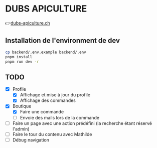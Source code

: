 # DUBS APICULTURE

👉[dubs-apiculture.ch](https://dubs-apiculture.ch/)

## Installation de l'environment de dev

```sh
cp backend/.env.example backend/.env
pnpm install
pnpm run dev -r
```

## TODO

- [X] Profile
  - [X] Affichage et mise à jour du profile
  - [X] Affichage des commandes
- [X] Boutique
  - [X] Faire une commande
  - [ ] Envoie des mails lors de la commande
- [ ] Faire un page avec une action prédéfini (la recherche étant réservé l'admin)
- [ ] Faire le tour du contenu avec Mathilde
- [ ] Débug navigation
